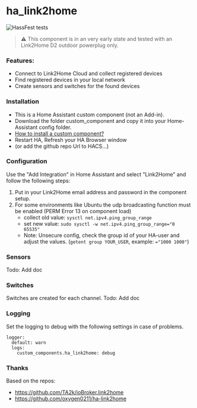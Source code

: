 # ha_link2home
![HassFest tests](https://github.com/renenulschde/ha_link2home_/workflows/Validate%20with%20hassfest/badge.svg)

> :warning: This component is in an very early state and tested with an Link2Home D2 outdoor powerplug  only.


### Features:
- Connect to Link2Home Cloud and collect registered devices
- Find registered devices in your local network
- Create sensors and switches for the found devices


### Installation
* This is a Home Assistant custom component (not an Add-in).
* Download the folder custom_component and copy it into your Home-Assistant config folder. 
* [How to install a custom component?](https://www.google.com/search?q=how+to+install+custom+components+home+assistant) 
* Restart HA, Refresh your HA Browser window
* (or add the github repo Url to HACS...)

### Configuration
Use the "Add Integration" in Home Assistant and select "Link2Home" and follow the following steps:

1. Put in your Link2Home email address and password in the component setup.
2. For some environments like Ubuntu the udp broadcasting function must be enabled (PERM Error 13 on component load)
    - collect old value: `sysctl net.ipv4.ping_group_range`
    - set new value: `sudo sysctl -w net.ipv4.ping_group_range="0 65535"`
    - Note: Unsecure config, check the group id of your HA-user and adjust the values. (`getent group YOUR_USER`, example: `="1000 1000"`)

### Sensors
Todo: Add doc

### Switches
Switches are created for each channel.
Todo: Add doc

### Logging

Set the logging to debug with the following settings in case of problems.

```
logger:
  default: warn
  logs:
    custom_components.ha_link2home: debug
```


### Thanks
Based on the repos:
- https://github.com/TA2k/ioBroker.link2home
- https://github.com/oxygen0211/ha-link2home
